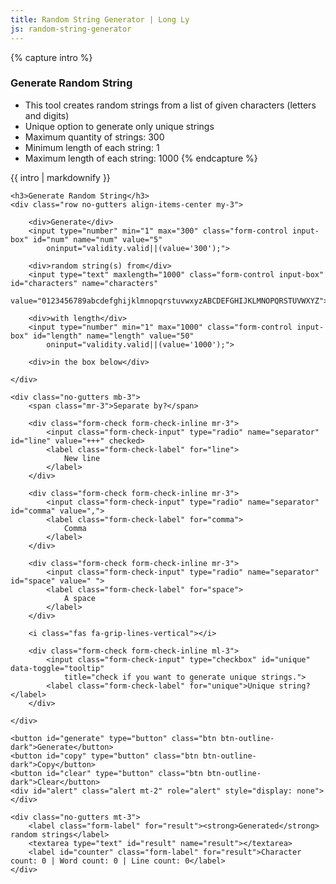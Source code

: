 ```yaml
---
title: Random String Generator | Long Ly
js: random-string-generator
---
```


{% capture intro %}
### Generate Random String
- This tool creates random strings from a list of given characters (letters and digits)
- Unique option to generate only unique strings
- Maximum quantity of strings: 300
- Minimum length of each string: 1
- Maximum length of each string: 1000
{% endcapture %}

<div class="tool-wrapper mb-4">
    {{ intro | markdownify }}
</div>

<div class="tool-wrapper">

    <h3>Generate Random String</h3>
    <div class="row no-gutters align-items-center my-3">

        <div>Generate</div>
        <input type="number" min="1" max="300" class="form-control input-box" id="num" name="num" value="5"
            oninput="validity.valid||(value='300');">

        <div>random string(s) from</div>
        <input type="text" maxlength="1000" class="form-control input-box" id="characters" name="characters"
            value="0123456789abcdefghijklmnopqrstuvwxyzABCDEFGHIJKLMNOPQRSTUVWXYZ">

        <div>with length</div>
        <input type="number" min="1" max="1000" class="form-control input-box" id="length" name="length" value="50"
            oninput="validity.valid||(value='1000');">

        <div>in the box below</div>

    </div>

    <div class="no-gutters mb-3">
        <span class="mr-3">Separate by?</span>

        <div class="form-check form-check-inline mr-3">
            <input class="form-check-input" type="radio" name="separator" id="line" value="+++" checked>
            <label class="form-check-label" for="line">
                New line
            </label>
        </div>

        <div class="form-check form-check-inline mr-3">
            <input class="form-check-input" type="radio" name="separator" id="comma" value=",">
            <label class="form-check-label" for="comma">
                Comma
            </label>
        </div>

        <div class="form-check form-check-inline mr-3">
            <input class="form-check-input" type="radio" name="separator" id="space" value=" ">
            <label class="form-check-label" for="space">
                A space
            </label>
        </div>

        <i class="fas fa-grip-lines-vertical"></i>

        <div class="form-check form-check-inline ml-3">
            <input class="form-check-input" type="checkbox" id="unique" data-toggle="tooltip"
                title="check if you want to generate unique strings.">
            <label class="form-check-label" for="unique">Unique string?</label>
        </div>

    </div>

    <button id="generate" type="button" class="btn btn-outline-dark">Generate</button>
    <button id="copy" type="button" class="btn btn-outline-dark">Copy</button>
    <button id="clear" type="button" class="btn btn-outline-dark">Clear</button>
    <div id="alert" class="alert mt-2" role="alert" style="display: none"></div>

    <div class="no-gutters mt-3">
        <label class="form-label" for="result"><strong>Generated</strong> random strings</label>
        <textarea type="text" id="result" name="result"></textarea>
        <label id="counter" class="form-label" for="result">Character count: 0 | Word count: 0 | Line count: 0</label>
    </div>

</div>